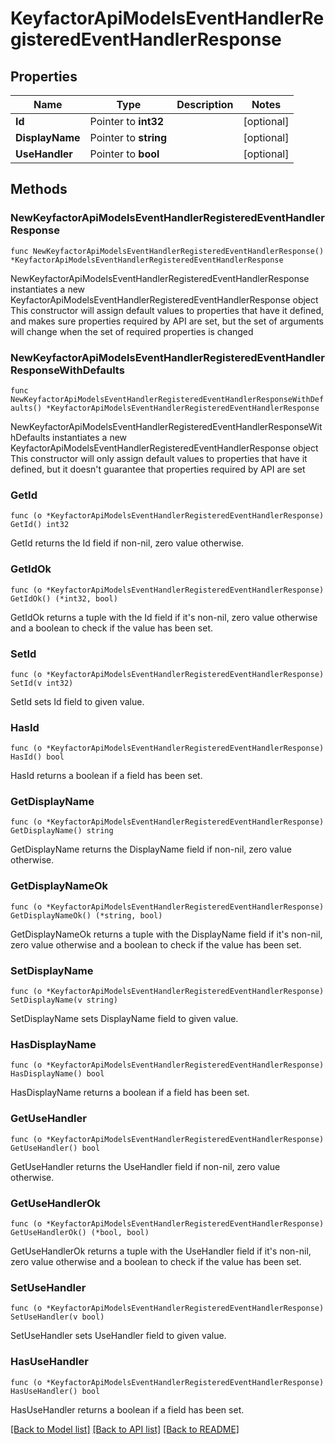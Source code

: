 # KeyfactorApiModelsEventHandlerRegisteredEventHandlerResponse

## Properties

Name | Type | Description | Notes
------------ | ------------- | ------------- | -------------
**Id** | Pointer to **int32** |  | [optional] 
**DisplayName** | Pointer to **string** |  | [optional] 
**UseHandler** | Pointer to **bool** |  | [optional] 

## Methods

### NewKeyfactorApiModelsEventHandlerRegisteredEventHandlerResponse

`func NewKeyfactorApiModelsEventHandlerRegisteredEventHandlerResponse() *KeyfactorApiModelsEventHandlerRegisteredEventHandlerResponse`

NewKeyfactorApiModelsEventHandlerRegisteredEventHandlerResponse instantiates a new KeyfactorApiModelsEventHandlerRegisteredEventHandlerResponse object
This constructor will assign default values to properties that have it defined,
and makes sure properties required by API are set, but the set of arguments
will change when the set of required properties is changed

### NewKeyfactorApiModelsEventHandlerRegisteredEventHandlerResponseWithDefaults

`func NewKeyfactorApiModelsEventHandlerRegisteredEventHandlerResponseWithDefaults() *KeyfactorApiModelsEventHandlerRegisteredEventHandlerResponse`

NewKeyfactorApiModelsEventHandlerRegisteredEventHandlerResponseWithDefaults instantiates a new KeyfactorApiModelsEventHandlerRegisteredEventHandlerResponse object
This constructor will only assign default values to properties that have it defined,
but it doesn't guarantee that properties required by API are set

### GetId

`func (o *KeyfactorApiModelsEventHandlerRegisteredEventHandlerResponse) GetId() int32`

GetId returns the Id field if non-nil, zero value otherwise.

### GetIdOk

`func (o *KeyfactorApiModelsEventHandlerRegisteredEventHandlerResponse) GetIdOk() (*int32, bool)`

GetIdOk returns a tuple with the Id field if it's non-nil, zero value otherwise
and a boolean to check if the value has been set.

### SetId

`func (o *KeyfactorApiModelsEventHandlerRegisteredEventHandlerResponse) SetId(v int32)`

SetId sets Id field to given value.

### HasId

`func (o *KeyfactorApiModelsEventHandlerRegisteredEventHandlerResponse) HasId() bool`

HasId returns a boolean if a field has been set.

### GetDisplayName

`func (o *KeyfactorApiModelsEventHandlerRegisteredEventHandlerResponse) GetDisplayName() string`

GetDisplayName returns the DisplayName field if non-nil, zero value otherwise.

### GetDisplayNameOk

`func (o *KeyfactorApiModelsEventHandlerRegisteredEventHandlerResponse) GetDisplayNameOk() (*string, bool)`

GetDisplayNameOk returns a tuple with the DisplayName field if it's non-nil, zero value otherwise
and a boolean to check if the value has been set.

### SetDisplayName

`func (o *KeyfactorApiModelsEventHandlerRegisteredEventHandlerResponse) SetDisplayName(v string)`

SetDisplayName sets DisplayName field to given value.

### HasDisplayName

`func (o *KeyfactorApiModelsEventHandlerRegisteredEventHandlerResponse) HasDisplayName() bool`

HasDisplayName returns a boolean if a field has been set.

### GetUseHandler

`func (o *KeyfactorApiModelsEventHandlerRegisteredEventHandlerResponse) GetUseHandler() bool`

GetUseHandler returns the UseHandler field if non-nil, zero value otherwise.

### GetUseHandlerOk

`func (o *KeyfactorApiModelsEventHandlerRegisteredEventHandlerResponse) GetUseHandlerOk() (*bool, bool)`

GetUseHandlerOk returns a tuple with the UseHandler field if it's non-nil, zero value otherwise
and a boolean to check if the value has been set.

### SetUseHandler

`func (o *KeyfactorApiModelsEventHandlerRegisteredEventHandlerResponse) SetUseHandler(v bool)`

SetUseHandler sets UseHandler field to given value.

### HasUseHandler

`func (o *KeyfactorApiModelsEventHandlerRegisteredEventHandlerResponse) HasUseHandler() bool`

HasUseHandler returns a boolean if a field has been set.


[[Back to Model list]](../README.md#documentation-for-models) [[Back to API list]](../README.md#documentation-for-api-endpoints) [[Back to README]](../README.md)


